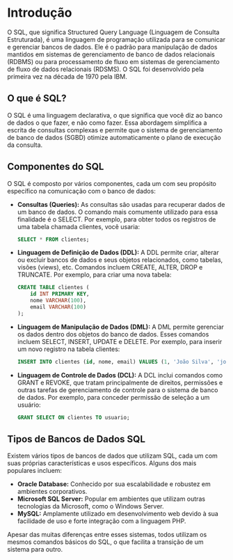# Introdução

O SQL, que significa Structured Query Language (Linguagem de Consulta Estruturada), é uma linguagem de programação utilizada para se comunicar e gerenciar bancos de dados. Ele é o padrão para manipulação de dados mantidos em sistemas de gerenciamento de banco de dados relacionais (RDBMS) ou para processamento de fluxo em sistemas de gerenciamento de fluxo de dados relacionais (RDSMS). O SQL foi desenvolvido pela primeira vez na década de 1970 pela IBM.

## O que é SQL?

O SQL é uma linguagem declarativa, o que significa que você diz ao banco de dados o que fazer, e não como fazer. Essa abordagem simplifica a escrita de consultas complexas e permite que o sistema de gerenciamento de banco de dados (SGBD) otimize automaticamente o plano de execução da consulta.

## Componentes do SQL

O SQL é composto por vários componentes, cada um com seu propósito específico na comunicação com o banco de dados:

- **Consultas (Queries):** As consultas são usadas para recuperar dados de um banco de dados. O comando mais comumente utilizado para essa finalidade é o SELECT. Por exemplo, para obter todos os registros de uma tabela chamada clientes, você usaria:

    ```sql
    SELECT * FROM clientes;
    ```

- **Linguagem de Definição de Dados (DDL):** A DDL permite criar, alterar ou excluir bancos de dados e seus objetos relacionados, como tabelas, visões (views), etc. Comandos incluem CREATE, ALTER, DROP e TRUNCATE. Por exemplo, para criar uma nova tabela:

    ```sql
    CREATE TABLE clientes (
        id INT PRIMARY KEY,
        nome VARCHAR(100),
        email VARCHAR(100)
    );
    ```

- **Linguagem de Manipulação de Dados (DML):** A DML permite gerenciar os dados dentro dos objetos do banco de dados. Esses comandos incluem SELECT, INSERT, UPDATE e DELETE. Por exemplo, para inserir um novo registro na tabela clientes:

    ```sql
    INSERT INTO clientes (id, nome, email) VALUES (1, 'João Silva', 'joao@email.com');
    ```

- **Linguagem de Controle de Dados (DCL):** A DCL inclui comandos como GRANT e REVOKE, que tratam principalmente de direitos, permissões e outras tarefas de gerenciamento de controle para o sistema de banco de dados. Por exemplo, para conceder permissão de seleção a um usuário:

    ```sql
    GRANT SELECT ON clientes TO usuario;
    ```

## Tipos de Bancos de Dados SQL

Existem vários tipos de bancos de dados que utilizam SQL, cada um com suas próprias características e usos específicos. Alguns dos mais populares incluem:

- **Oracle Database:** Conhecido por sua escalabilidade e robustez em ambientes corporativos.
- **Microsoft SQL Server:** Popular em ambientes que utilizam outras tecnologias da Microsoft, como o Windows Server.
- **MySQL:** Amplamente utilizado em desenvolvimento web devido à sua facilidade de uso e forte integração com a linguagem PHP.

Apesar das muitas diferenças entre esses sistemas, todos utilizam os mesmos comandos básicos do SQL, o que facilita a transição de um sistema para outro.
